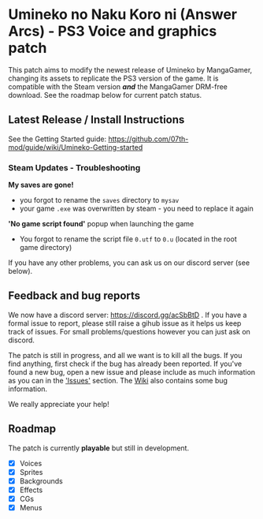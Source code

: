 # Umineko no Naku Koro ni (Answer Arcs) - PS3 Voice and graphics patch

This patch aims to modify the newest release of Umineko by MangaGamer, changing its assets to replicate the PS3 version of the game.
It is compatible with the Steam version ***and*** the MangaGamer DRM-free download. See the roadmap below for current patch status.

## Latest Release / Install Instructions

See the Getting Started guide: https://github.com/07th-mod/guide/wiki/Umineko-Getting-started

### Steam Updates - Troubleshooting

**My saves are gone!**

 - you forgot to rename the `saves` directory to `mysav`
 - your game `.exe` was overwritten by steam - you need to replace it again

**'No game script found'** popup when launching the game
-  You forgot to rename the script file `0.utf` to `0.u` (located in the root game directory)

If you have any other problems, you can ask us on our discord server (see below).

## Feedback and bug reports

We now have a discord server: https://discord.gg/acSbBtD . If you have a formal issue to report, please still raise a gihub issue as it helps us keep track of issues. For small problems/questions however you can just ask on discord.

The patch is still in progress, and all we want is to kill all the bugs. If you find anything, first check if the bug has already been reported. If you've found a new bug, open a new issue and please include as much information as you can in the ['Issues'](https://github.com/07th-mod/umineko-answer/issues) section. The [Wiki](https://github.com/07th-mod/umineko-answer/wiki) also contains some bug information.

We really appreciate your help!

## Roadmap

The patch is currently **playable** but still in development.

- [x] Voices
- [x] Sprites
- [x] Backgrounds
- [x] Effects
- [x] CGs
- [x] Menus
